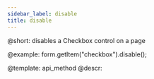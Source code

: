 ```yaml
---
sidebar_label: disable
title: disable
---          
```


@short: disables a Checkbox control on a page





@example:
form.getItem("checkbox").disable();


@template: api_method
@descr:


